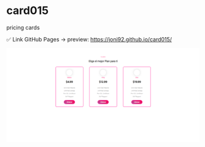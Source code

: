 # card015
pricing cards


✅ Link GitHub Pages -> preview: https://joni92.github.io/card015/

![preview.png](https://github.com/Joni92/card015/blob/main/preview01.png)
